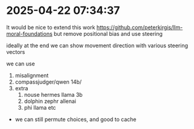 # 2025-04-22 07:34:37

It would be nice to extend this work https://github.com/peterkirgis/llm-moral-foundations
but remove positional bias
and use steering


ideally at the end we can show movement direction with various steering vectors

we can use
1. misalignment
2. compassjudger/qwen 14b/
3. extra
   1. nouse hermes llama 3b
   2. dolphin zephr allenai
   3. phi llama etc
- we can still permute choices, and good to cache
